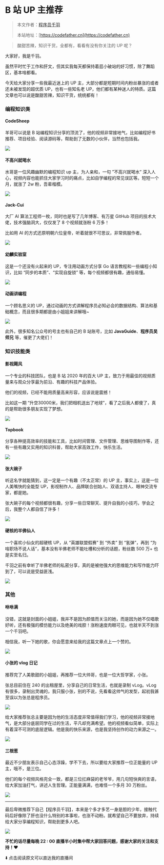 # B 站 UP 主推荐

> 本文作者：[程序员千羽](https://yuyuanweb.feishu.cn/wiki/Abldw5WkjidySxkKxU2cQdAtnah)
>
> 本站地址：[https://codefather.cn](https://codefather.cn)

> 酸甜苦辣，知识干货，全都有，看看有没有你关注的 UP 呢？

大家好，我是千羽。

虽然平时忙于工作和肝文，但其实我每天都保持着逛小破站的好习惯，除了舞蹈区，基本啥都看。

今天给大家分享一些我最近迷上的 UP 主，大部分都是短期时间内粉丝暴涨的或者还未被发现的超优质 UP，也有一些知名老 UP，他们都有某种迷人的特质。这篇文章也可以说是酸甜苦辣，知识干货，统统都有！

### 编程知识类

#### CodeSheep

羊哥可以说是 B 站编程知识分享的顶流了，他的视频非常接地气，比如编程好书推荐、项目经验、阅读源码等，帮助到了无数的小伙伴，当然也包括我。

![](https://pic.yupi.icu/5563/202311091159458.jpeg)

#### 不高兴就喝水

水哥是一位风趣幽默的编程知识 up 主，为人亲和，一句 ”不高兴就喝水“ 深入人心，视频内容也能抓住大家学习时的痛点，比如自学编程的常见误区等。短短一个月，就涨了 2w 粉，吾辈楷模。

![](https://pic.yupi.icu/5563/202311091159414.jpeg)

#### Jack-Cui

大厂 AI 算法工程师一枚，同时也是写了几年博客、有万星 GitHub 项目的技术大佬，技术强脑洞大，仅仅发了 8 个视频就涨粉 6 万多！

比如用 AI 的方式还原明朝六位皇帝，听着就很不可思议，非常佩服作者。

![](https://pic.yupi.icu/5563/202311091159423.jpeg)

#### 幼麟实验室

这是一个还没有火起来的 UP，专注用动画方式分享 Go 语言教程和一些编程小知识，比如 “同步的本质”、“实现自旋锁” 等，每个视频都很有趣，通俗易懂。

![](https://pic.yupi.icu/5563/202311091159512.png)

#### 动画讲编程

一个顾名思义的 UP，通过动画的方式讲解程序员必知必会的数据结构、算法和基础概念，而且很多期都是由小姐姐来讲解哦~

![](https://pic.yupi.icu/5563/202311091159450.jpeg)

此外，很多知名公众号的号主也有自己的 B 站账号，比如 **JavaGuide**、**程序员吴师兄** 等，催更了大佬们！

### 知识技能类

#### 影视飓风

一个专业的科技团队，也是 B 站 2020 年的百大 UP 主，致力于用最佳的视频质量来与观众分享最为前沿、有趣的科技产品体验。

他们的视频，已经不能用质量高来形容，应该说是震撼！

比如这一期 “升空30000米，我们把相机送出了地球”，看了之后我人都傻了，真的是帮助很多朋友实现了梦想。

![](https://pic.yupi.icu/5563/202311091159689.png)

#### Topbook

分享各种提高效率的技能和工具，比如时间管理、文件管理、思维导图制作等，还有一些有趣又实用的知识科普，帮助大家高效工作，快乐生活。

![](https://pic.yupi.icu/5563/202311091159915.jpeg)

#### 张大碗子

听这名字就能猜到，这一定是一个有趣（不太正常）的 UP 主，事实上，这是一位人美嘴快的全能型 UP，影视制作人、品牌联合创始人、双语主持人、眼神交流专家，都是她。

张大碗子的每个视频都很有趣，分享一些日常聊天、提升自我的小技巧，学会之后，我整个人都自信了许多！

![](https://pic.yupi.icu/5563/202311091159935.jpeg)

#### 硬核的半佛仙人

一个喜欢小仙女的超硬核 UP，从 “英雄联盟假赛” 到 “外卖” 到 “氢弹”，再到 “为啥职场不说人话”，基本没有半佛老师不能吐槽和分析的话题，粉丝数 500 万+ 也是实至名归。

千羽之前有幸听了半佛老师的私密分享，真的是被他强大的思维能力和写作能力吓到了，可以说是受益匪浅。

![](https://pic.yupi.icu/5563/202311091159949.jpeg)

### 其他

#### 咻咻满

没错，这就是封面的小姐姐，我并不是因为颜值而关注的她，而是因为她不仅唱歌好听，还有极强的模仿能力以及绝美的戏腔！涨粉速度肉眼可见，也就半天不到涨一个千羽吧。

相信我，听一下她的歌，你会愿意来给我的这篇文章点上一个赞的。

![](https://pic.yupi.icu/5563/202311091159999.jpeg)

#### 小张的 vlog 日记

推荐完了人美歌甜的小姐姐，再推荐一位大帅哥，也是一位大哲学家，小张。

张总目前住在 240 的出租屋里，分享自己的日常生活，也就是录制 vLog。vLog 有很多，录制出灵魂的，我只服小张，别的不说，先看看这帅气的发型，起初我甚至误以为张总是程序员。

![](https://pic.yupi.icu/5563/202311091159027.jpeg)

给大家推荐张总主要是因为他的生活态度非常值得我们学习，他的视频非常接地气，是大部分底层同学在过的生活，平凡却充满希望。他的视频看似简单，实际上有着深不可测的底层逻辑。他是我的快乐来源，也是我坚持创作的动力来源之一。

![](https://pic.yupi.icu/5563/202311091159376.jpeg)

#### 三根葱

最近不少朋友表示自己心态浮躁，学不下去，所以要给大家推荐一位正能量的 UP 主，哦不，是三位。

他们的每个视频风格完全一致，都是三位扛麻袋的老爷爷，用几句短快爽的言语，给大家加油打气，讲述人生哲理。正能量满满，也难怪一个多月 30 万粉丝。

![](https://pic.yupi.icu/5563/202311091159414.jpeg)



------

最后卑微推荐下自己【程序员千羽】，本来是个多才多艺一身是胆的少年，接触代码后好像除了肝也没什么特别的本事啦，也涨不动粉。就希望自己不要放弃，持续给大家分享编程知识，帮助到更多人吧。

![](https://pic.yupi.icu/5563/202311091159436.png)

**不忙的话尽量每晚 22 : 00 直播半小时集中帮大家回答问题，感谢大家的关注和支持！❤️**

⬇️ 点击阅读原文可以直达我的直播间